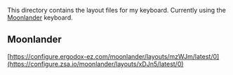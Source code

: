 This directory contains the layout files for my keyboard. Currently using the [Moonlander](https://www.zsa.io/moonlander/) keyboard.

## Moonlander

[https://configure.ergodox-ez.com/moonlander/layouts/mzWJm/latest/0](https://configure.zsa.io/moonlander/layouts/xDJn5/latest/0)
